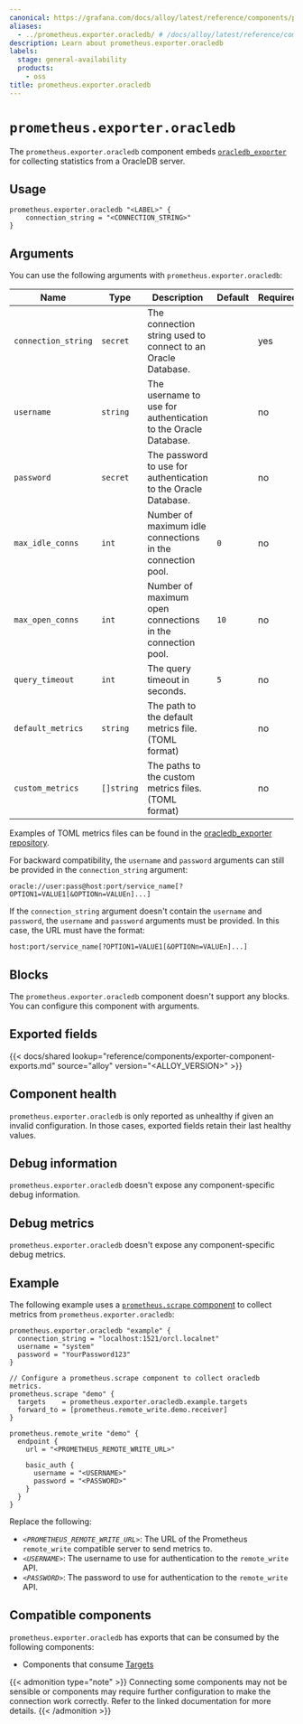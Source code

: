 ```yaml
---
canonical: https://grafana.com/docs/alloy/latest/reference/components/prometheus/prometheus.exporter.oracledb/
aliases:
  - ../prometheus.exporter.oracledb/ # /docs/alloy/latest/reference/components/prometheus.exporter.oracledb/
description: Learn about prometheus.exporter.oracledb
labels:
  stage: general-availability
  products:
    - oss
title: prometheus.exporter.oracledb
---
```


# `prometheus.exporter.oracledb`

The `prometheus.exporter.oracledb` component embeds
[`oracledb_exporter`](https://github.com/oracle/oracle-db-appdev-monitoring) for collecting statistics from a OracleDB server.

## Usage

```alloy
prometheus.exporter.oracledb "<LABEL>" {
    connection_string = "<CONNECTION_STRING>"
}
```

## Arguments

You can use the following arguments with `prometheus.exporter.oracledb`:

| Name                | Type       | Description                                                    | Default | Required |
| ------------------- | ---------- | -------------------------------------------------------------- | ------- | -------- |
| `connection_string` | `secret`   | The connection string used to connect to an Oracle Database.   |         | yes      |
| `username`          | `string`   | The username to use for authentication to the Oracle Database. |         | no       |
| `password`          | `secret`   | The password to use for authentication to the Oracle Database. |         | no       |
| `max_idle_conns`    | `int`      | Number of maximum idle connections in the connection pool.     | `0`     | no       |
| `max_open_conns`    | `int`      | Number of maximum open connections in the connection pool.     | `10`    | no       |
| `query_timeout`     | `int`      | The query timeout in seconds.                                  | `5`     | no       |
| `default_metrics`   | `string`   | The path to the default metrics file. (TOML format)            |         | no       |
| `custom_metrics`    | `[]string` | The paths to the custom metrics files. (TOML format)           |         | no       |

Examples of TOML metrics files can be found in the [oracledb_exporter repository](https://github.com/oracle/oracle-db-appdev-monitoring).

For backward compatibility, the `username` and `password` arguments can still be provided in the `connection_string` argument:

```conn
oracle://user:pass@host:port/service_name[?OPTION1=VALUE1[&OPTIONn=VALUEn]...]
```

If the `connection_string` argument doesn't contain the `username` and `password`, the `username` and `password` arguments must be provided.
In this case, the URL must have the format:

```conn
host:port/service_name[?OPTION1=VALUE1[&OPTIONn=VALUEn]...]
```

## Blocks

The `prometheus.exporter.oracledb` component doesn't support any blocks. You can configure this component with arguments.

## Exported fields

{{< docs/shared lookup="reference/components/exporter-component-exports.md" source="alloy" version="<ALLOY_VERSION>" >}}

## Component health

`prometheus.exporter.oracledb` is only reported as unhealthy if given an invalid configuration.
In those cases, exported fields retain their last healthy values.

## Debug information

`prometheus.exporter.oracledb` doesn't expose any component-specific debug information.

## Debug metrics

`prometheus.exporter.oracledb` doesn't expose any component-specific debug metrics.

## Example

The following example uses a [`prometheus.scrape` component][scrape] to collect metrics from `prometheus.exporter.oracledb`:

```alloy
prometheus.exporter.oracledb "example" {
  connection_string = "localhost:1521/orcl.localnet"
  username = "system"
  password = "YourPassword123"
}

// Configure a prometheus.scrape component to collect oracledb metrics.
prometheus.scrape "demo" {
  targets    = prometheus.exporter.oracledb.example.targets
  forward_to = [prometheus.remote_write.demo.receiver]
}

prometheus.remote_write "demo" {
  endpoint {
    url = "<PROMETHEUS_REMOTE_WRITE_URL>"

    basic_auth {
      username = "<USERNAME>"
      password = "<PASSWORD>"
    }
  }
}
```

Replace the following:

* _`<PROMETHEUS_REMOTE_WRITE_URL>`_: The URL of the Prometheus `remote_write` compatible server to send metrics to.
* _`<USERNAME>`_: The username to use for authentication to the `remote_write` API.
* _`<PASSWORD>`_: The password to use for authentication to the `remote_write` API.

[scrape]: ../prometheus.scrape/

<!-- START GENERATED COMPATIBLE COMPONENTS -->

## Compatible components

`prometheus.exporter.oracledb` has exports that can be consumed by the following components:

- Components that consume [Targets](../../../compatibility/#targets-consumers)

{{< admonition type="note" >}}
Connecting some components may not be sensible or components may require further configuration to make the connection work correctly.
Refer to the linked documentation for more details.
{{< /admonition >}}

<!-- END GENERATED COMPATIBLE COMPONENTS -->
